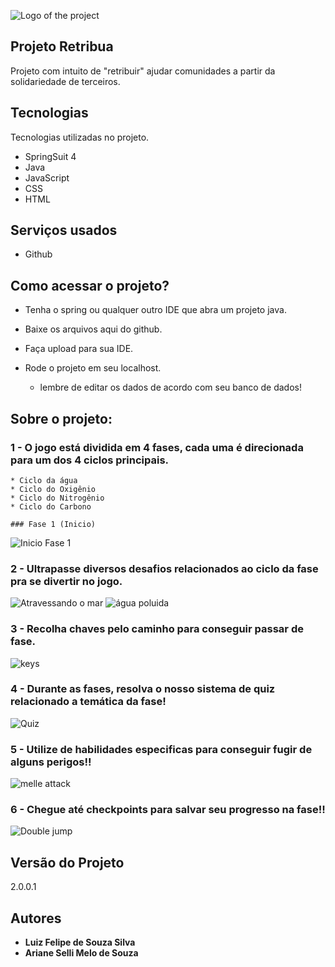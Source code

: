 ![Logo of the project](https://github.com/iLuix-Felipe/BiocycleAdventure/blob/main/public/logo.png)


## Projeto Retribua

Projeto com intuito de "retribuir" ajudar comunidades a partir da solidariedade de terceiros.


## Tecnologias

Tecnologias utilizadas no projeto.

* SpringSuit 4
* Java
* JavaScript
* CSS
* HTML

## Serviços usados

* Github

## Como acessar o projeto?

* Tenha o spring ou qualquer outro IDE que abra um projeto java.
 
* Baixe os arquivos aqui do github.
  
* Faça upload para sua IDE.
  
* Rode o projeto em seu localhost.
  - lembre de editar os dados de acordo com seu banco de dados!

## Sobre o projeto:

### 1 - O jogo está dividida em 4 fases, cada uma é direcionada para um dos 4 ciclos principais.

    * Ciclo da água
    * Ciclo do Oxigênio
    * Ciclo do Nitrogênio
    * Ciclo do Carbono
    
    ### Fase 1 (Inicio)
    

![Inicio Fase 1](https://github.com/iLuix-Felipe/BiocycleAdventure/blob/main/public/post1.png)

### 2 - Ultrapasse diversos desafios relacionados ao ciclo da fase pra se divertir no jogo.


![Atravessando o mar](https://github.com/iLuix-Felipe/BiocycleAdventure/blob/main/public/post2.png)
![água poluida](https://github.com/iLuix-Felipe/BiocycleAdventure/blob/main/public/post5.png)

### 3 - Recolha chaves pelo caminho para conseguir passar de fase.


![keys](https://github.com/iLuix-Felipe/BiocycleAdventure/blob/main/public/post4.png)

### 4 - Durante as fases, resolva o nosso sistema de quiz relacionado a temática da fase!


![Quiz](https://github.com/iLuix-Felipe/BiocycleAdventure/blob/main/public/post3.png)

### 5 - Utilize de habilidades especificas para conseguir fugir de alguns perigos!!


![melle attack](https://github.com/iLuix-Felipe/BiocycleAdventure/blob/main/public/post6.png)

### 6 - Chegue até checkpoints para salvar seu progresso na fase!!


![Double jump](https://github.com/iLuix-Felipe/BiocycleAdventure/blob/main/public/post7.png)



  ## Versão do Projeto

  2.0.0.1


  ## Autores

  * **Luiz Felipe de Souza Silva** 
  * **Ariane Selli Melo de Souza**
